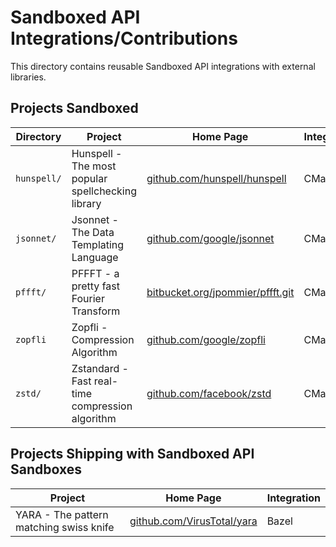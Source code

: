 # Sandboxed API Integrations/Contributions

This directory contains reusable Sandboxed API integrations with external
libraries.

## Projects Sandboxed

Directory   | Project                                           | Home Page                                                                    | Integration
----------- | ------------------------------------------------- | ---------------------------------------------------------------------------- | -----------
`hunspell/` | Hunspell - The most popular spellchecking library | [github.com/hunspell/hunspell](https://github.com/hunspell/hunspell)         | CMake
`jsonnet/`  | Jsonnet - The Data Templating Language            | [github.com/google/jsonnet](https://github.com/google/jsonnet)               | CMake
`pffft/`    | PFFFT - a pretty fast Fourier Transform           | [bitbucket.org/jpommier/pffft.git](https://bitbucket.org/jpommier/pffft.git) | CMake
`zopfli`    | Zopfli - Compression Algorithm                    | [github.com/google/zopfli](https://github.com/google/zopfli)                 | CMake
`zstd/`     | Zstandard - Fast real-time compression algorithm  | [github.com/facebook/zstd](https://github.com/facebook/zstd)                 | CMake

## Projects Shipping with Sandboxed API Sandboxes

Project                                 | Home Page                                                        | Integration
--------------------------------------- | ---------------------------------------------------------------- | -----------
YARA - The pattern matching swiss knife | [github.com/VirusTotal/yara](https://github.com/VirusTotal/yara) | Bazel
